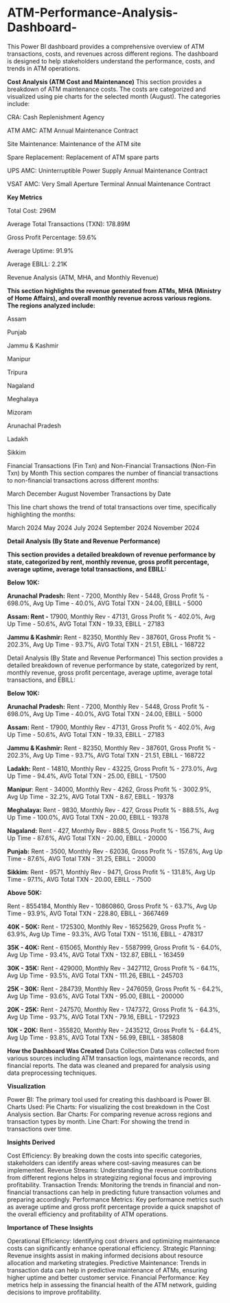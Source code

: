 # ATM-Performance-Analysis-Dashboard-

This Power BI dashboard provides a comprehensive overview of ATM transactions, costs, and revenues across different regions. The dashboard is designed to help stakeholders understand the performance, costs, and trends in ATM operations.


**Cost Analysis (ATM Cost and Maintenance)**
This section provides a breakdown of ATM maintenance costs. The costs are categorized and visualized using pie charts for the selected month (August). The categories include:

CRA: Cash Replenishment Agency

ATM AMC: ATM Annual Maintenance Contract

Site Maintenance: Maintenance of the ATM site

Spare Replacement: Replacement of ATM spare parts

UPS AMC: Uninterruptible Power Supply Annual Maintenance Contract

VSAT AMC: Very Small Aperture Terminal Annual Maintenance Contract

**Key Metrics**

Total Cost: 296M

Average Total Transactions (TXN): 178.89M

Gross Profit Percentage: 59.6%

Average Uptime: 91.9%

Average EBILL: 2.21K

Revenue Analysis (ATM, MHA, and Monthly Revenue)

**This section highlights the revenue generated from ATMs, MHA (Ministry of Home Affairs), and overall monthly revenue across various regions. The regions analyzed include:**

Assam

Punjab

Jammu & Kashmir

Manipur

Tripura

Nagaland

Meghalaya

Mizoram

Arunachal Pradesh

Ladakh

Sikkim

Financial Transactions (Fin Txn) and Non-Financial Transactions (Non-Fin Txn) by Month
This section compares the number of financial transactions to non-financial transactions across different months:

March
December
August
November
Transactions by Date

This line chart shows the trend of total transactions over time, specifically highlighting the months:

March 2024
May 2024
July 2024
September 2024
November 2024

**Detail Analysis (By State and Revenue Performance)**

**This section provides a detailed breakdown of revenue performance by state, categorized by rent, monthly revenue, gross profit percentage, average uptime, average total transactions, and EBILL:**

**Below 10K:**

**Arunachal Pradesh:** Rent - 7200, Monthly Rev - 5448, Gross Profit % - 698.0%, Avg Up Time - 40.0%, AVG Total TXN - 24.00, EBILL - 5000

**Assam: Rent -** 17900, Monthly Rev - 47131, Gross Profit % - 402.0%, Avg Up Time - 50.6%, AVG Total TXN - 19.33, EBILL - 27183

**Jammu & Kashmir:** Rent - 82350, Monthly Rev - 387601, Gross Profit % - 202.3%, Avg Up Time - 93.7%, AVG Total TXN - 21.51, EBILL - 168722

Detail Analysis (By State and Revenue Performance)
This section provides a detailed breakdown of revenue performance by state, categorized by rent, monthly revenue, gross profit percentage, average uptime, average total transactions, and EBILL:

**Below 10K:**

**Arunachal Pradesh:** Rent - 7200, Monthly Rev - 5448, Gross Profit % - 698.0%, Avg Up Time - 40.0%, AVG Total TXN - 24.00, EBILL - 5000

**Assam:** Rent - 17900, Monthly Rev - 47131, Gross Profit % - 402.0%, Avg Up Time - 50.6%, AVG Total TXN - 19.33, EBILL - 27183

**Jammu & Kashmir:** Rent - 82350, Monthly Rev - 387601, Gross Profit % - 202.3%, Avg Up Time - 93.7%, AVG Total TXN - 21.51, EBILL - 168722

**Ladakh:** Rent - 14810, Monthly Rev - 43225, Gross Profit % - 273.0%, Avg Up Time - 94.4%, AVG Total TXN - 25.00, EBILL - 17500

**Manipur**: Rent - 34000, Monthly Rev - 4262, Gross Profit % - 3002.9%, Avg Up Time - 32.2%, AVG Total TXN - 8.67, EBILL - 19378

**Meghalaya:** Rent - 9830, Monthly Rev - 427, Gross Profit % - 888.5%, Avg Up Time - 100.0%, AVG Total TXN - 20.00, EBILL - 19378

**Nagaland:** Rent - 427, Monthly Rev - 888.5, Gross Profit % - 156.7%, Avg Up Time - 87.6%, AVG Total TXN - 20.00, EBILL - 20000

**Punjab:** Rent - 3500, Monthly Rev - 62036, Gross Profit % - 157.6%, Avg Up Time - 87.6%, AVG Total TXN - 31.25, EBILL - 20000

**Sikkim:** Rent - 9571, Monthly Rev - 9471, Gross Profit % - 131.8%, Avg Up Time - 97.1%, AVG Total TXN - 20.00, EBILL - 7500

**Above 50K:**

Rent - 8554184, Monthly Rev - 10860860, Gross Profit % - 63.7%, Avg Up Time - 93.9%, AVG Total TXN - 228.80, EBILL - 3667469

**40K - 50K:**
Rent - 1725300, Monthly Rev - 16525629, Gross Profit % - 63.9%, Avg Up Time - 93.3%, AVG Total TXN - 151.16, EBILL - 478317

**35K - 40K:**
Rent - 615065, Monthly Rev - 5587999, Gross Profit % - 64.0%, Avg Up Time - 93.4%, AVG Total TXN - 132.87, EBILL - 163459

**30K - 35K:**
Rent - 429000, Monthly Rev - 3427112, Gross Profit % - 64.1%, Avg Up Time - 93.5%, AVG Total TXN - 111.26, EBILL - 245703

**25K - 30K:**
Rent - 284739, Monthly Rev - 2476059, Gross Profit % - 64.2%, Avg Up Time - 93.6%, AVG Total TXN - 95.00, EBILL - 200000

**20K - 25K:**
Rent - 247570, Monthly Rev - 1747372, Gross Profit % - 64.3%, Avg Up Time - 93.7%, AVG Total TXN - 79.16, EBILL - 172923

**10K - 20K:**
Rent - 355820, Monthly Rev - 2435212, Gross Profit % - 64.4%, Avg Up Time - 93.8%, AVG Total TXN - 56.99, EBILL - 385808

**How the Dashboard Was Created**
Data Collection
Data was collected from various sources including ATM transaction logs, maintenance records, and financial reports. The data was cleaned and prepared for analysis using data preprocessing techniques.

**Visualization**

Power BI: The primary tool used for creating this dashboard is Power BI.
Charts Used:
Pie Charts: For visualizing the cost breakdown in the Cost Analysis section.
Bar Charts: For comparing revenue across regions and transaction types by month.
Line Chart: For showing the trend in transactions over time.

**Insights Derived**

Cost Efficiency: By breaking down the costs into specific categories, stakeholders can identify areas where cost-saving measures can be implemented.
Revenue Streams: Understanding the revenue contributions from different regions helps in strategizing regional focus and improving profitability.
Transaction Trends: Monitoring the trends in financial and non-financial transactions can help in predicting future transaction volumes and preparing accordingly.
Performance Metrics: Key performance metrics such as average uptime and gross profit percentage provide a quick snapshot of the overall efficiency and profitability of ATM operations.

**Importance of These Insights**

Operational Efficiency: Identifying cost drivers and optimizing maintenance costs can significantly enhance operational efficiency.
Strategic Planning: Revenue insights assist in making informed decisions about resource allocation and marketing strategies.
Predictive Maintenance: Trends in transaction data can help in predictive maintenance of ATMs, ensuring higher uptime and better customer service.
Financial Performance: Key metrics help in assessing the financial health of the ATM network, guiding decisions to improve profitability.

